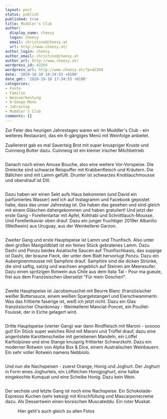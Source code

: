 ```yaml
---
layout: post
status: publish
published: true
title: Muddler's Club
author:
  display_name: cheesy
  login: cheesy
  email: christine@cheesy.at
  url: http://www.cheesy.at/
author_login: cheesy
author_email: christine@cheesy.at
author_url: http://www.cheesy.at/
wordpress_id: 42264
wordpress_url: http://www.cheesy.at/?p=42264
date: '2020-10-10 19:34:55 +0100'
date_gmt: '2020-10-10 17:34:55 +0100'
categories:
- Feste
- Familie
- Weinverkostung
- 6-Gänge-Menü
- Jahrestag
- Muddler's Club
comments: []
---
```

<!-- wp:paragraph -->
Zur Feier des heurigen Jahrestages waren wir im Muddler's Club - ein weiteres Restaurant, das ein 6-gängiges Menü mit Weinfolge anbietet.
<!-- /wp:paragraph -->
<!-- wp:paragraph -->
Zuallererst gab es mal Sauerteig Brot mit super knuspriger Kruste und Cuinneog Butter dazu. Cuinneog ist ein kleiner irischer Milchbetrieb
<!-- /wp:paragraph -->
<!-- wp:image {"id":42246} -->
<figure class="wp-block-image"><img src="{% link _posts/2020-10-10-muddlers-club/Muddlers-Club-003.jpg %}" alt="" class="wp-image-42246"></figure>
<!-- /wp:image -->
<!-- wp:paragraph -->
Danach noch einen Amuse Bouche, also eine weitere Vor-Vorspeise. Die Dreiecke sind schwarze Reispuffer mit Krabbenfleisch und Kräutern. Die Bällchen sind mit Lamm gefüllt. Drunter ist schwarzes Knoblauchmousse und obendrauf ist Dill.
<!-- /wp:paragraph -->
<!-- wp:image {"id":42247} -->
<figure class="wp-block-image"><img src="{% link _posts/2020-10-10-muddlers-club/Muddlers-Club-004.jpg %}" alt="" class="wp-image-42247"></figure>
<!-- /wp:image -->
<!-- wp:paragraph -->
Dazu haben wir einen Sekt aufs Haus bekommen (und David ein parfümiertes Wasser) weil ich auf Instagramm und Facebook gepostet habe, dass das unser Jahrestag ist. Die haben das gesehen und sind gleich mit einem Gläschen dahergekommen und haben gratuliert!
<!-- /wp:paragraph -->
<!-- wp:paragraph -->
Und jetzt der erste Gang - Forellentartar mit Apfel, Kohlrabi und Schnittlauch-Mousse. Und Forellenkaviar oben drauf.
<!-- /wp:paragraph -->
<!-- wp:paragraph -->
Dazu ein junger fruchtiger 2019er Albariño (Weißwein) aus Uruguay, aus der Weinkellerei Garzon.
<!-- /wp:paragraph -->
<!-- wp:image {"id":42250} -->
<figure class="wp-block-image"><img src="{% link _posts/2020-10-10-muddlers-club/Muddlers-Club-007.jpg %}" alt="" class="wp-image-42250"></figure>
<!-- /wp:image -->
<!-- wp:paragraph -->
Zweiter Gang und erste Hauptspeise ist Lamm und Thunfisch. Also unter dem großen Mangoldblatt ist ein feines Stück gebratenes Lamm. Dazu Dashi und Ponzu beides Asiatische Saucen auf Thunfischbasis, das suppige ist Dashi, der braune Fleck, der unter dem Blatt hervorlugt Ponzu. Dazu ein Auberginenmousse mit Samphire drauf. Samphire sind die dicken Strünke, die sind saftig, salzig und wachsen angeblich auf Steinen am Meeresufer.
<!-- /wp:paragraph -->
<!-- wp:paragraph -->
Dazu einen spritzigen Rotwein aus Chile aus dem Itata Tal - Pour ma gueule, frei aus dem Französischen übersetzt "Für mein Goscherl".
<!-- /wp:paragraph -->
<!-- wp:image {"id":42252} -->
<figure class="wp-block-image"><img src="{% link _posts/2020-10-10-muddlers-club/Muddlers-Club-009.jpg %}" alt="" class="wp-image-42252"></figure>
<!-- /wp:image -->
<!-- wp:paragraph -->
Zweite Hauptspeise ist Jacobsmuschel mit Beurre Blanc (französischer weißer Buttersauce, einem weißen Spargelstangerl und Eierschwammerln. Was das frittierte faserige ist, weiß ich jetzt nicht.
<!-- /wp:paragraph -->
<!-- wp:paragraph -->
Dazu ein Glas französischer Chardonnay - Weinkellerei Manciat-Poncet, ein Pouillet-Fouissé, der in Eiche gelagert wird.
<!-- /wp:paragraph -->
<!-- wp:image {"id":42254} -->
<figure class="wp-block-image"><img src="{% link _posts/2020-10-10-muddlers-club/Muddlers-Club-011.jpg %}" alt="" class="wp-image-42254"></figure>
<!-- /wp:image -->
<!-- wp:paragraph -->
Dritte Hauptspeise (vierter Gang) war dann Rindfleisch mit Maroni - sooooo gut! Ein Stück super weiches Rind mit Maroni und Trüffel drauf, dazu eine angeröstete Karottenscheibe mit geriebenen Mandeln, ein Löffel Karfiolpüree und eine Stange knusprig frittierter Schwarzkohl.
<!-- /wp:paragraph -->
<!-- wp:paragraph -->
Dazu ein moderner Rotwein von Alpha Box & Dice, einem Australischen Weinbauern. Ein sehr voller Rotwein namens Nebbiolo.
<!-- /wp:paragraph -->
<!-- wp:image {"id":42256} -->
<figure class="wp-block-image"><img src="{% link _posts/2020-10-10-muddlers-club/Muddlers-Club-013.jpg %}" alt="" class="wp-image-42256"></figure>
<!-- /wp:image -->
<!-- wp:paragraph -->
Und nun die Nachspeisen - zuerst Orange, Honig und Joghurt. Der Joghurt in Form eines Joghurteis, ein Löffelchen Honigjoghurt, eine halbe eingekochte Kumquat und eine Scheibe Honig.
<!-- /wp:paragraph -->
<!-- wp:paragraph -->
Dazu kein Wein.
<!-- /wp:paragraph -->
<!-- wp:image {"id":42257} -->
<figure class="wp-block-image"><img src="{% link _posts/2020-10-10-muddlers-club/Muddlers-Club-014.jpg %}" alt="" class="wp-image-42257"></figure>
<!-- /wp:image -->
<!-- wp:paragraph -->
Der sechste und letzte Gang ist noch eine Nachspeise. Ein Schokolade-Espresso Kuchen (sehr keksig) mit Kirschfüllung und Mascarponecreme dazu.
<!-- /wp:paragraph -->
<!-- wp:paragraph -->
Als Dessertwein einen korsischen Muscateddu. Ein roter Muskat.
<!-- /wp:paragraph -->
<!-- wp:image {"id":42259,"linkDestination":"custom"} -->
<figure class="wp-block-image"><a href="http://www.cheesy.at/fotos/events/2016-2020/2020-2/muddlers-club/"><img src="{% link _posts/2020-10-10-muddlers-club/Muddlers-Club-016.jpg %}" alt="" class="wp-image-42259"></a><br>
<figcaption>Hier geht's auch gleich zu allen Fotos</figcaption>
</figure>
<!-- /wp:image -->
